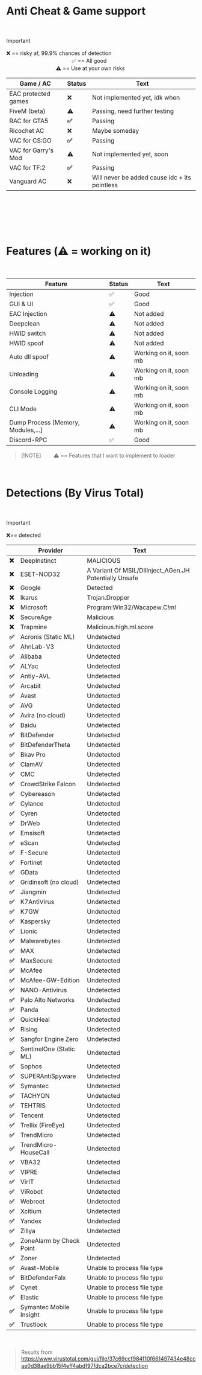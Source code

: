 # Anti Cheat & Game support
ㅤㅤ ㅤ
> [!IMPORTANT]
> ❌ == risky af, 99.9% chances of detectionㅤㅤ ㅤㅤㅤ ㅤㅤㅤ ㅤㅤㅤ ㅤㅤㅤ ㅤㅤㅤ ㅤㅤㅤ ㅤㅤㅤ ㅤㅤㅤ ㅤ
> ✅ == All good ㅤㅤ ㅤ  ㅤㅤ ㅤ  ㅤㅤ ㅤ  ㅤㅤ ㅤ  ㅤㅤ ㅤ  ㅤㅤ ㅤㅤㅤㅤ ㅤㅤ ㅤ
> ⚠️ == Use at your own risks

| Game / AC | Status | Text |
|----------|----------|----------|
| EAC protected games | ❌ | Not implemented yet, idk when |
| FiveM (beta) | **⚠️** | Passing, need further testing |
| RAC for GTA5 | **✅** | Passing |
| Ricochet AC | ❌ | Maybe someday |
| VAC for CS:GO | **✅** | Passing |
| VAC for Garry's Mod | **⚠️** | Not implemented yet, soon |
| VAC for TF:2 | **✅** | Passing | 
| Vanguard AC | ❌ | Will never be added cause idc + its pointless |


ㅤㅤ ㅤ
 
ㅤㅤ ㅤ
 
ㅤㅤ ㅤ

# Features (⚠️ = working on it)
ㅤㅤ ㅤ

| Feature | Status | Text |
|----------|----------|----------|
| Injection | ✅ | Good | 
| GUI & UI | ✅ | Good |
| EAC Injection | ⚠️ | Not added |
| Deepclean | ⚠️ | Not added |
| HWID switch | ⚠️ | Not added |
| HWID spoof | ⚠️ | Not added |
| Auto dll spoof | ⚠️ | Working on it, soon mb |
| Unloading | ⚠️ | Working on it, soon mb |
| Console Logging | ⚠️ | Working on it, soon mb |
| CLI Mode | ⚠️ | Working on it, soon mb |
| Dump Process [Memory, Modules,...] | ⚠️ | Working on it, soon mb
| Discord-RPC | ✅ | Good |

> [!NOTE]ㅤ ㅤ
> ⚠️ == Features that I want to implement to loader 

ㅤㅤ ㅤ



# Detections (By Virus Total) 

ㅤㅤ ㅤ
> [!IMPORTANT]
> ❌== detected
ㅤㅤ ㅤ

|  | Provider | Text |
|----------|----------|----------|
| **❌** | DeepInstinct | MALICIOUS | 
| **❌** | ESET-NOD32 | A Variant Of MSIL/DllInject_AGen.JH Potentially Unsafe |
| **❌** | Google | Detected |
| **❌** | Ikarus | Trojan.Dropper |
| **❌** | Microsoft | Program:Win32/Wacapew.C!ml |
| **❌** | SecureAge | Malicious |
| **❌** | Trapmine | Malicious.high.ml.score |
| **✅** | Acronis (Static ML) | Undetected |
| **✅** | AhnLab-V3 | Undetected |
| **✅** | Alibaba | Undetected |
| **✅** | ALYac | Undetected |
| **✅** | Antiy-AVL | Undetected |
| **✅** | Arcabit | Undetected |
| **✅** | Avast | Undetected |
| **✅** | AVG | Undetected |
| **✅** | Avira (no cloud) | Undetected |
| **✅** | Baidu | Undetected |
| **✅** | BitDefender | Undetected |
| **✅** | BitDefenderTheta | Undetected |
| **✅** | Bkav Pro | Undetected |
| **✅** | ClamAV | Undetected |
| **✅** | CMC | Undetected |
| **✅** | CrowdStrike Falcon | Undetected |
| **✅** | Cybereason | Undetected |
| **✅** | Cylance | Undetected |
| **✅** | Cyren | Undetected |
| **✅** | DrWeb | Undetected |
| **✅** | Emsisoft | Undetected |
| **✅** | eScan | Undetected |
| **✅** | F-Secure | Undetected |
| **✅** | Fortinet | Undetected |
| **✅** | GData | Undetected |
| **✅** | Gridinsoft (no cloud) | Undetected |
| **✅** | Jiangmin | Undetected |
| **✅** | K7AntiVirus | Undetected |
| **✅** | K7GW | Undetected |
| **✅** | Kaspersky | Undetected |
| **✅** | Lionic | Undetected |
| **✅** | Malwarebytes | Undetected |
| **✅** | MAX | Undetected |
| **✅** | MaxSecure | Undetected |
| **✅** | McAfee | Undetected |
| **✅** | McAfee-GW-Edition | Undetected |
| **✅** | NANO-Antivirus | Undetected |
| **✅** | Palo Alto Networks | Undetected |
| **✅** | Panda | Undetected |
| **✅** | QuickHeal | Undetected |
| **✅** | Rising | Undetected |
| **✅** | Sangfor Engine Zero | Undetected |
| **✅** | SentinelOne (Static ML) | Undetected |
| **✅** | Sophos | Undetected |
| **✅** | SUPERAntiSpyware | Undetected |
| **✅** | Symantec | Undetected |
| **✅** | TACHYON | Undetected |
| **✅** | TEHTRIS | Undetected |
| **✅** | Tencent | Undetected |
| **✅** | Trellix (FireEye) | Undetected |
| **✅** | TrendMicro | Undetected |
| **✅** | TrendMicro-HouseCall | Undetected |
| **✅** | VBA32 | Undetected |
| **✅** | VIPRE | Undetected |
| **✅** | VirIT | Undetected |
| **✅** | ViRobot | Undetected |
| **✅** | Webroot | Undetected |
| **✅** | Xcitium | Undetected |
| **✅** | Yandex | Undetected |
| **✅** | Zillya | Undetected |
| **✅** | ZoneAlarm by Check Point | Undetected |
| **✅** | Zoner | Undetected |
| **✅** | Avast-Mobile | Unable to process file type |
| **✅** | BitDefenderFalx | Unable to process file type |
| **✅** | Cynet | Unable to process file type |
| **✅** | Elastic | Unable to process file type |
| **✅** | Symantec Mobile Insight | Unable to process file type |
| **✅** | Trustlook | Unable to process file type |




ㅤㅤ ㅤ
 
> Results from https://www.virustotal.com/gui/file/37c69ccf984f10f661497434e48ccae0d38ae9bb15f4eff4abdf97fdca2bce7c/detection
ㅤㅤ ㅤ
ㅤㅤ ㅤ

